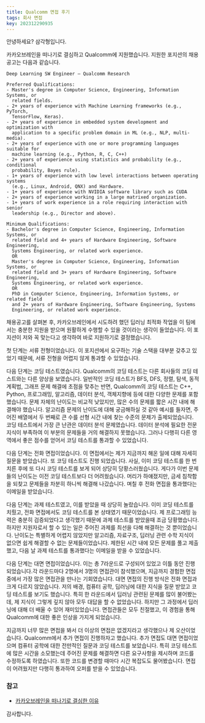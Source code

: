 ```yaml
---
title: Qualcomm 면접 후기
tags: 회사 면접
key: 202312290935
---
```


안녕하세요? 삼각형입니다.

카카오브레인을 떠나기로 결심하고 Qualcomm에 지원했습니다. 지원한 포지션의 채용공고는 다음과 같습니다.

```
Deep Learning SW Engineer – Qualcomm Research

Preferred Qualifications:
- Master's degree in Computer Science, Engineering, Information Systems, or
  related fields.
- 2+ years of experience with Machine Learning frameworks (e.g., PyTorch,
  TensorFlow, Keras).
- 2+ years of experience in embedded system development and optimization with
  application to a specific problem domain in ML (e.g., NLP, multi-media).
- 2+ years of experience with one or more programming languages suitable for
  machine learning (e.g., Python, R, C, C++)
- 2+ years of experience using statistics and probability (e.g., conditional
  probability, Bayes rule).
- 1+ years of experience with low level interactions between operating systems
  (e.g., Linux, Android, QNX) and Hardware.
- 1+ years of experience with NVIDIA software library such as CUDA
- 2+ years of experience working in a large matrixed organization.
- 1+ years of work experience in a role requiring interaction with senior
  leadership (e.g., Director and above).

Minimum Qualifications:
- Bachelor's degree in Computer Science, Engineering, Information Systems, or
  related field and 4+ years of Hardware Engineering, Software Engineering,
  Systems Engineering, or related work experience.
  OR
  Master's degree in Computer Science, Engineering, Information Systems, or
  related field and 3+ years of Hardware Engineering, Software Engineering,
  Systems Engineering, or related work experience.
  OR
  PhD in Computer Science, Engineering, Information Systems, or related field
  and 2+ years of Hardware Engineering, Software Engineering, Systems
  Engineering, or related work experience.
```

채용공고를 살펴본 후, 카카오브레인에서 시도하려 했던 딥러닝 최적화 작업을 이 팀에서는 충분한 지원을
받으며 원활하게 수행할 수 있을 것이라는 생각이 들었습니다. 이 포지션이 저와 꼭 맞는다고 생각하여 바로
지원하기로 결정했습니다.

첫 단계는 서류 전형이었습니다. 이 포지션에서 요구하는 기술 스택을 대부분 갖추고 있었기 때문에, 서류
전형을 어렵지 않게 통과할 수 있었습니다.

다음 단계는 코딩 테스트였습니다. Qualcomm의 코딩 테스트는 다른 회사들의 코딩 테스트와는 다른 양상을
보였습니다. 일반적인 코딩 테스트가 BFS, DFS, 정렬, 탐색, 동적 계획법, 그래프 문제 해결에 초점을
맞추는 반면, Qualcomm의 코딩 테스트는 C++, Python, 프로그래밍, 알고리즘, 데이터 분석, 객체지향에
등에 대한 다양한 문제를 포함했습니다. 문제 자체의 난이도는 비교적 낮았지만, 많은 수의 문제를 짧은 시간
내에 해결해야 했습니다. 알고리즘 문제의 난이도에 대해 궁금해하실 것 같아 예시를 들자면, 주어진 배열에서
두 번째로 큰 수를 선형 시간 내에 찾는 수준의 문제가 출제되었습니다. 코딩 테스트에서 가장 큰 난관은
데이터 분석 문제였습니다. 데이터 분석에 필요한 전문 지식이 부족하여 이 부분의 문제들을 거의 해결하지
못했습니다. 그러나 다행히 다른 영역에서 좋은 점수를 얻어서 코딩 테스트를 통과할 수 있었습니다.

다음 단계는 전화 면접이었습니다. 이 면접에서는 제가 지금까지 해온 일에 대해 자세히 질문을 받았습니다. 또
코딩 테스트도 진행 되었습니다. 사실, 이미 코딩 테스트를 한 번 치른 후에 또 다시 코딩 테스트를 보게 되어
상당히 당황스러웠습니다. 게다가 이번 문제들의 난이도는 이전 코딩 테스트보다 더 어려웠습니다. 머리가
하얘졌지만, 금세 침착함을 되찾고 문제들을 차분히 하니씩 해결해 나갔습니다. 며칠 후 전화 면접을 통과했다는
이메일을 받았습니다.

다음 단계는 과제 테스트였고, 이를 받았을 때 상당히 놀랐습니다. 이미 코딩 테스트를 치뤘고, 전화
면접에서도 코딩 테스트를 본 상태였기 때문이었습니다. 제 프로그래밍 능력은 충분히 검증되었다고 생각했기
때문에 과제 테스트를 받았을때 조금 당황했습니다. 하지만 지원자로서 할 수 있는 일은 주어진 과제를 최선을
다해 해결하는 것 뿐이었습니다. 난이도는 특별하게 어렵지 않았지만 알고리즘, 자료구조, 딥러닝 관련 수학
지식이 없으면 쉽게 해결할 수 없는 문제들이었습니다. 제한된 시간 내에 모든 문제를 풀고 제출했고, 다음 날
과제 테스트를 통과했다는 이메일을 받을 수 있었습니다.

다음 단계는 대면 면접이었습니다. 이는 총 7라운드로 구성되어 있었고 이틀 동안 진행되었습니다.각 라운드마다
2명에서 3명의 면접관이 참석했으며, 지금까지 경험한 면접 중에서 가장 많은 면접관을 만나는 기회였습니다.
대면 면접의 진행 방식은 전화 면접과 크게 다르지 않았습니다. 저의 배경, 컴퓨터 공학, 딥러닝에 대한 지식을
질문 받았고 코딩 테스트를 보기도 했습니다. 특히 한 라운드에서 딥러닝 관련된 문제를 많이 불어봤는데, 제
지식이 그렇게 깊지 않아 모두 대답을 할 수 없었습니다. 하지만 그 과정에서 딥러닝에 대해 더 배울 수 있어
재미있었습니다. 면접관들은 모두 친절했고, 이 경험을 통해 Qualcomm에 대한 좋은 인상을 가지게
되었습니다.

지금까지 너무 많은 면접을 봐서 더 이상의 면접은 없겠지라고 생각했으나 제 오산이었습니다. Qualcomm에서
추가 면접이 진행하자고 했습니다. 추가 면접도 대면 면접이었으며 컴퓨터 공학에 대한 전만적인 질문과 코딩
테스트를 보았습니다. 특히 코딩 테스트에 많은 시간을 소모했는데 주어진 문제를 해결하면 다른 요구사항을
제시하며 코드를 수정하도록 하였습니다. 또한 코드를 변경할 때마다 시간 복잡도도 물어봤습니다. 면접이
어려웠지만 다행히 통과하여 오퍼를 받을 수 있었습니다.

### 참고

- [카카오브레인을 떠나기로 결심한 이유](https://daemyung.github.io/2023/12/07/카카오브레인을-떠나기로-결심한-이유.html)

감사합니다.

<!--more-->
